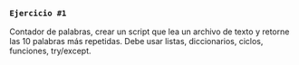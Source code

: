 
### `Ejercicio #1`

Contador de palabras, crear un script que lea un archivo de texto y retorne las 10 palabras más repetidas. Debe usar listas, diccionarios, ciclos, funciones, try/except.

